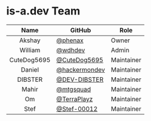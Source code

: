 # is-a.dev Team
| Name | GitHub | Role |
|:-:|-|-|
| Akshay | [@phenax](https://github.com/phenax) | Owner |
| William | [@wdhdev](https://github.com/wdhdev) | Admin |
| CuteDog5695 | [@CuteDog5695](https://github.com/CuteDog5695) | Maintainer |
| Daniel | [@hackermondev](https://github.com/hackermondev) | Maintainer |
| DIBSTER | [@DEV-DIBSTER](https://github.com/DEV-DIBSTER) | Maintainer |
| Mahir | [@mtgsquad](https://github.com/mtgsquad) | Maintainer |
| Om | [@TerraPlayz](https://github.com/TerraPlayz) | Maintainer |
| Stef | [@Stef-00012](https://github.com/Stef-00012) | Maintainer |
